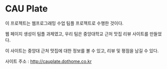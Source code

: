 # CAU Plate

이 프로젝트는 웹프로그래밍 수업 팀플 프로젝트로 수행한 것이다.

웹 페이지 생성이 팀플 과제였고, 우리 팀은 중앙대학교 근처 맛집 리뷰 사이트를 만들었다.

이 사이트는 중앙대 근처 맛집에 대한 정보를 볼 수 있고, 리뷰 및 평점을 남길 수 있다.

사이트 주소 : http://cauplate.dothome.co.kr
